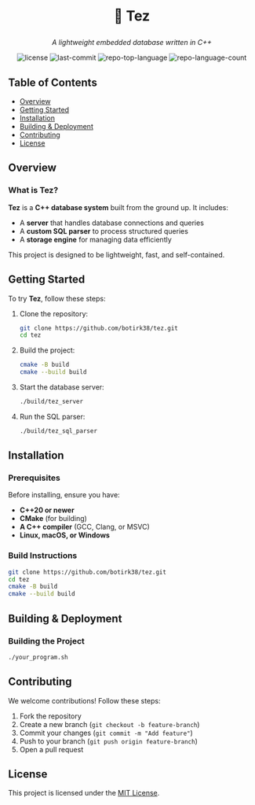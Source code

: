 # <p align="center">🚀 Tez</p>

<p align="center">
    <em>A lightweight embedded database written in C++</em>
</p>

<p align="center">
    <img src="https://img.shields.io/github/license/botirk38/tez?style=default&logo=opensourceinitiative&logoColor=white&color=0080ff" alt="license">
    <img src="https://img.shields.io/github/last-commit/botirk38/tez?style=default&logo=git&logoColor=white&color=0080ff" alt="last-commit">
    <img src="https://img.shields.io/github/languages/top/botirk38/tez?style=default&color=0080ff" alt="repo-top-language">
    <img src="https://img.shields.io/github/languages/count/botirk38/tez?style=default&color=0080ff" alt="repo-language-count">
</p>

## Table of Contents
- [Overview](#overview)
- [Getting Started](#getting-started)
- [Installation](#installation)
- [Building & Deployment](#building--deployment)
- [Contributing](#contributing)
- [License](#license)

## Overview
### What is Tez?
**Tez** is a **C++ database system** built from the ground up. It includes:
- A **server** that handles database connections and queries
- A **custom SQL parser** to process structured queries
- A **storage engine** for managing data efficiently

This project is designed to be lightweight, fast, and self-contained.

## Getting Started
To try **Tez**, follow these steps:

1. Clone the repository:
   ```sh
   git clone https://github.com/botirk38/tez.git
   cd tez
   ```
2. Build the project:
   ```sh
   cmake -B build
   cmake --build build
   ```
3. Start the database server:
   ```sh
   ./build/tez_server
   ```
4. Run the SQL parser:
   ```sh
   ./build/tez_sql_parser
   ```

## Installation
### Prerequisites
Before installing, ensure you have:
- **C++20 or newer**  
- **CMake** (for building)  
- **A C++ compiler** (GCC, Clang, or MSVC)  
- **Linux, macOS, or Windows**  

### Build Instructions
```sh
git clone https://github.com/botirk38/tez.git
cd tez
cmake -B build
cmake --build build
```

## Building & Deployment

### Building the Project
```sh
./your_program.sh
```

## Contributing
We welcome contributions! Follow these steps:
1. Fork the repository  
2. Create a new branch (`git checkout -b feature-branch`)  
3. Commit your changes (`git commit -m "Add feature"`)  
4. Push to your branch (`git push origin feature-branch`)  
5. Open a pull request  

## License
This project is licensed under the [MIT License](LICENSE).

